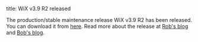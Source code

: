 title: WiX v3.9 R2 released

The production/stable maintenance release WiX v3.9 R2 has been released.
You can download it from <a href="http://wixtoolset.org/releases/v3.9/stable">here</a>.
Read more about the release at [Rob's blog](http://robmensching.com/blog/posts/2015/1/21/wix-toolset-v3.9-r2-released)
and <a href="http://www.joyofsetup.com/2015/01/21/wix-toolset-v3-9-r2-maintenance-release-is-available/">Bob's blog</a>.
